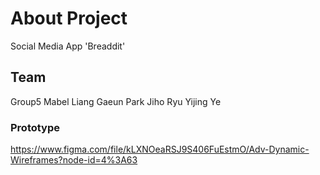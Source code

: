 # About Project
Social Media App 'Breaddit'

## Team
Group5
Mabel Liang
Gaeun Park
Jiho Ryu
Yijing Ye

### Prototype
https://www.figma.com/file/kLXNOeaRSJ9S406FuEstmO/Adv-Dynamic-Wireframes?node-id=4%3A63
